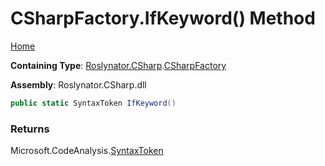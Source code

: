 <a name="_Top"></a>

# CSharpFactory\.IfKeyword\(\) Method

[Home](../../../../README.md#_Top)

**Containing Type**: [Roslynator.CSharp](../../README.md#_Top)\.[CSharpFactory](../README.md#_Top)

**Assembly**: Roslynator\.CSharp\.dll

```csharp
public static SyntaxToken IfKeyword()
```

### Returns

Microsoft\.CodeAnalysis\.[SyntaxToken](https://docs.microsoft.com/en-us/dotnet/api/microsoft.codeanalysis.syntaxtoken)

